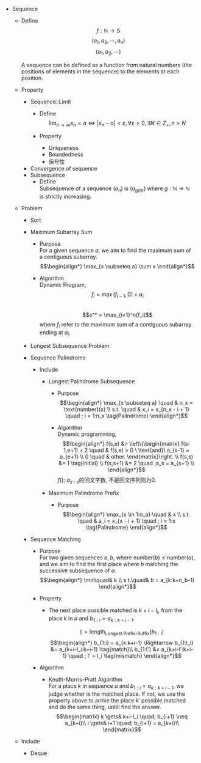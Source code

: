 * Sequence 
  - Define
    $$f: \mathbb N \to S  \tag{Sequence}$$ 
    $$(a_1, a_2, \cdots, a_n)  \tag{Finite sequence}$$
    $$(a_1, a_2, \cdots)  \tag{Infinite sequence}$$

    A sequence can be defined as a function from natural numbers (the positions of elements in the sequence) to the elements at each position.

  - Property
    * Sequence::Limit 
      - Define  
        $$\lim_{n \to \infty} x_n=a \Leftrightarrow |x_n-a|<ε, \forall ε>0, \exists N \in Z_+, n > N  \tag{Limit of Sequence}$$

      - Property
        - Uniqueness
        - Boundedness
        - 保号性

    - Convergence of sequence

    * Subsequence
      - Define  
        Subsequence of a sequence $(a_n)$ is $(a_{g(n)})$ where $g : \mathbb N \to \mathbb N$ is strictly increasing.  
  
  - Problem 
    * Sort

    * Maximum Subarray Sum
      - Purpose  
        For a given sequence $a$, we aim to find the maximum sum of a contiguous subarray.
        $$\begin{align*}
          \max_{x \subseteq a} \sum x
        \end{align*}$$ 

      - Algorithm  
        Dynamic Program,
        $$f_i = \max(f_{i-1}, 0) + a_i$$  
        $$s^* = \max_{i=1}^n(f_i)$$ 
        where $f_i$ refer to the maximum sum of a contiguous subarray ending at $a_i$. 

    * Longest Subsequence Problem
    * Sequence Palindrome
      - Include
        * Longest Palindrome Subsequence 
          - Purpose 
            $$\begin{align*}
              \max_{x \subseteq a} \quad & n_x = \text{number}(x)  \\
              s.t. \quad & x_i = x_{n_x - i + 1}  \quad ; i = 1:n_x  \tag{Palindrome}
            \end{align*}$$

          - Algorithm  
            Dynamic programming,
            $$\begin{align*}
              f(s,e) &= \left\{\begin{matrix}
                f(s-1,e+1) + 2 \quad & f(s,e) > 0 \ \text{and}\  a_{s-1} = a_{e+1}  \\
                0 \quad & other.
                \end{matrix}\right.  \\
              f(s,s) &= 1  \tag{initial}  \\
              f(s,s+1) &= 2 \quad ;a_s = a_{s+1}  \\
            \end{align*}$$
            $f()$: $a_{s:e}$的回文字数, 不是回文序列则为0.

        * Maximum Palindrome Prefix
          - Purpose  
            $$\begin{align*}
              \max_{x \in 1:n_a} \quad & x  \\
              s.t. \quad & a_i = x_{x - i + 1}  \quad ; i = 1:x  \tag{Palindrome}
            \end{align*}$$

    * Sequence Matching
      - Purpose  
        For two given sequences $a, b$, where $\text{number}(b) \le \text{number}(a)$, and we aim to find the first place where $b$ matching the successive subsequence of $a$.
        $$\begin{align*}
          \min\quad& k \\
          s.t.\quad& b = a_{k:k+n_b-1}
        \end{align*}$$

      - Property  
        - The next place possible matched is $k+i-l_i$, from the place $k$ in $a$ and $b_{1:i} = a_{k:k+i-1}$.

          $$l_i = \text{length}_\text{Longest Prefix-Suffix}(b_{1:i})$$
          $$\begin{align*}
            b_{1:i} = a_{k:k+i-1} \Rightarrow
            b_{1:l_i} &= a_{k+i-l_i:k+i-1}  \tag{match}\\
            b_{1:l'} &≠ a_{k+i-l':k+i-1}  \quad ; l' > l_i  \tag{mismatch}
          \end{align*}$$

      - Algorithm
        * Knuth-Morris-Pratt Algorithm  
          For a place $k$ in sequence $a$ and $b_{1:i} = a_{k:k+i-1}$, we judge whether is the matched place. If not, we use the property above to arrive the place $k'$ possible matched and do the same thing, untill find the answer.
          $$\begin{matrix}
            k \gets& k+i-l_i \quad; b_{i+1} \neq a_{k+i}\\
            i \gets& i+1 \quad; b_{i+1} = a_{k+i}\\
          \end{matrix}$$
          
  - Include 
    * Deque